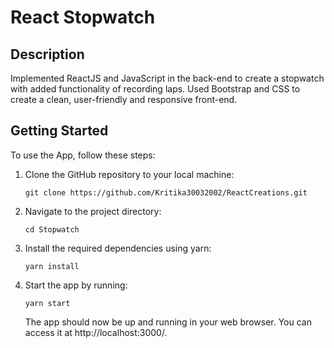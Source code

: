 # React Stopwatch

## Description

Implemented ReactJS and JavaScript in the back-end to create a stopwatch with added functionality of recording laps. Used Bootstrap and CSS to create a clean, user-friendly and responsive front-end.
 
## Getting Started

To use the App, follow these steps:

1. Clone the GitHub repository to your local machine:
   ```
   git clone https://github.com/Kritika30032002/ReactCreations.git
   ```
2. Navigate to the project directory:
   ```
   cd Stopwatch
   ```
3. Install the required dependencies using yarn:
   ```
   yarn install
   ```
4. Start the app by running:

   ```
   yarn start
   ```
   

   The app should now be up and running in your web browser. You can access it at http://localhost:3000/.
